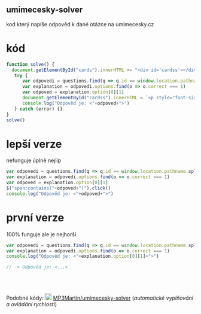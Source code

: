 ## umimecesky-solver
kod který napíše odpověd k dané otázce na umimecesky.cz

# kód
```js
function solve() {
  document.getElementById("cards").innerHTML += "<div id='cardss'></div>"
   try {
      var odpovedi = questions.find(q => q.id == window.location.pathname.split("/")[2])
      var explanation = odpovedi.options.find(o => o.correct === 1)
      var odpoved = explanation.option[0][1]
      document.getElementById("cardss").innerHTML = `<p style="font-size:34px;">Odpověd: ${odpoved}</p>`
      console.log("Odpověd je: <"+odpoved+">")
   } catch (error) {}
}
solve()
```

# lepší verze
nefunguje úplně nejlíp 
```js
var odpovedi = questions.find(q => q.id == window.location.pathname.split("/")[2])
var explanation = odpovedi.options.find(o => o.correct === 1)
var odpoved = explanation.option[0][1]
$("span:contains("+odpoved+")").click()
console.log("Odpověd je: <"+odpoved+">")
```

# první verze
100% funguje ale je nejhorší
```js
var odpovedi = questions.find(q => q.id == window.location.pathname.split("/")[2])
var explanation = odpovedi.options.find(o => o.correct === 1)
console.log("Odpověd je: <"+explanation.option[0][1]+">")

// -> Odpověd je: <...>
```

<br><br>

Podobné kódy: [<img src="https://camo.githubusercontent.com/b079fe922f00c4b86f1b724fbc2e8141c468794ce8adbc9b7456e5e1ad09c622/68747470733a2f2f6564656e742e6769746875622e696f2f537570657254696e7949636f6e732f696d616765732f7376672f6769746875622e737667" alt="gh" width="18"/>](https://github.com/MP3Martin/umimecesky-solver) [MP3Martin/umimecesky-solver](https://github.com/MP3Martin/umimecesky-solver) (*automatické vyplňování a ovládání rychlosti*)
